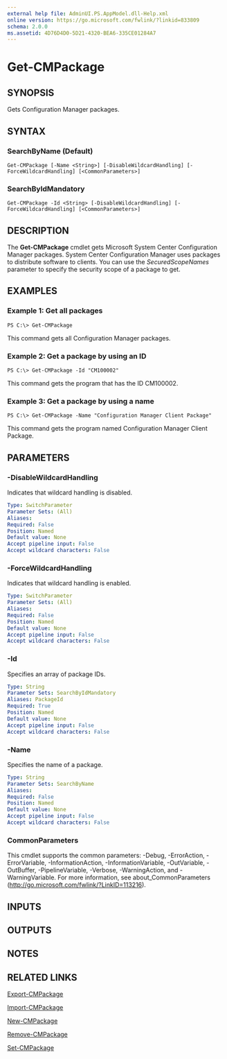 ```yaml
---
external help file: AdminUI.PS.AppModel.dll-Help.xml
online version: https://go.microsoft.com/fwlink/?linkid=833809
schema: 2.0.0
ms.assetid: 4D76D4D0-5D21-4320-BEA6-335CE01284A7
---
```


# Get-CMPackage

## SYNOPSIS
Gets Configuration Manager packages.

## SYNTAX

### SearchByName (Default)
```
Get-CMPackage [-Name <String>] [-DisableWildcardHandling] [-ForceWildcardHandling] [<CommonParameters>]
```

### SearchByIdMandatory
```
Get-CMPackage -Id <String> [-DisableWildcardHandling] [-ForceWildcardHandling] [<CommonParameters>]
```

## DESCRIPTION
The **Get-CMPackage** cmdlet gets Microsoft System Center Configuration Manager packages.
System Center Configuration Manager uses packages to distribute software to clients.
You can use the *SecuredScopeNames* parameter to specify the security scope of a package to get.

## EXAMPLES

### Example 1: Get all packages
```
PS C:\> Get-CMPackage
```

This command gets all Configuration Manager packages.

### Example 2: Get a package by using an ID
```
PS C:\> Get-CMPackage -Id "CM100002"
```

This command gets the program that has the ID CM100002.

### Example 3: Get a package by using a name
```
PS C:\> Get-CMPackage -Name "Configuration Manager Client Package"
```

This command gets the program named Configuration Manager Client Package.

## PARAMETERS

### -DisableWildcardHandling
Indicates that wildcard handling is disabled.

```yaml
Type: SwitchParameter
Parameter Sets: (All)
Aliases: 
Required: False
Position: Named
Default value: None
Accept pipeline input: False
Accept wildcard characters: False
```

### -ForceWildcardHandling
Indicates that wildcard handling is enabled.

```yaml
Type: SwitchParameter
Parameter Sets: (All)
Aliases: 
Required: False
Position: Named
Default value: None
Accept pipeline input: False
Accept wildcard characters: False
```

### -Id
Specifies an array of package IDs.

```yaml
Type: String
Parameter Sets: SearchByIdMandatory
Aliases: PackageId
Required: True
Position: Named
Default value: None
Accept pipeline input: False
Accept wildcard characters: False
```

### -Name
Specifies the name of a package.

```yaml
Type: String
Parameter Sets: SearchByName
Aliases: 
Required: False
Position: Named
Default value: None
Accept pipeline input: False
Accept wildcard characters: False
```

### CommonParameters
This cmdlet supports the common parameters: -Debug, -ErrorAction, -ErrorVariable, -InformationAction, -InformationVariable, -OutVariable, -OutBuffer, -PipelineVariable, -Verbose, -WarningAction, and -WarningVariable. For more information, see about_CommonParameters (http://go.microsoft.com/fwlink/?LinkID=113216).

## INPUTS

## OUTPUTS

## NOTES

## RELATED LINKS

[Export-CMPackage](./Export-CMPackage.md)

[Import-CMPackage](./Import-CMPackage.md)

[New-CMPackage](./New-CMPackage.md)

[Remove-CMPackage](./Remove-CMPackage.md)

[Set-CMPackage](./Set-CMPackage.md)


